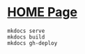 # [HOME Page](https://tebe6502.github.io/tebe-home/)

```
mkdocs serve
mkdocs build
mkdocs gh-deploy
```